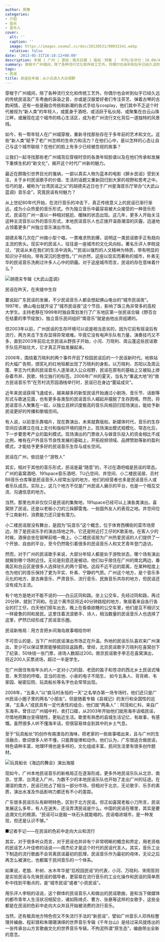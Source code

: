 ```yaml
---
author: 周豫
categories:
- 介绍
- 音乐
- 音乐人
cover:
  alt: ''
  caption: ''
  image: https://images.soomal.cc/doc/20130531/00031541.webp
  relative: false
date: '2013-05-31T16:18:12+08:00'
description: 羊城 | 广州 | 源自：南方日报 | 版权：转载 |  平均/总评分：10.00/40
summary: 穿梭于广州城间，除了各种流行文化和传统工艺外，你偶尔也会听到似乎已经久远的传统民谣及广东粤曲的袅袅之音，亦或是汉服爱好者们专注茶艺、弹着古琴的古韵闲情，还有一些是融合传统和新潮的各式手绘与cosplay，他们其中不乏这个时代被视为“新人类”的年轻人，或匿身于酒吧、或活跃于私伙局、或聚集在白云山珠江畔……
tags:
- 民谣
title: 民谣在羊城：从小众进入大众视野
---
```


穿梭于广州城间，除了各种流行文化和传统工艺外，你偶尔也会听到似乎已经久远的传统民谣及广东粤曲的袅袅之音，亦或是汉服爱好者们专注茶艺、弹着古琴的古韵闲情，还有一些是融合传统和新潮的各式手绘与cosplay，他们其中不乏这个时代被视为“新人类”的年轻人，或匿身于酒吧、或活跃于私伙局、或聚集在白云山珠江畔，或展现在这个城市的核心生活区，成为老广州流行文化背后一道独特的风景线。

如今，有一帮年轻人在广州城穿梭，重新寻找那些存在于多年前的艺术和文化。这些“新人类”赋予了老广州怎样的生命力和活力？在他们心中，是以怎样的心态让自己与这个城市联结？在他们的脸上有多少已经被忽视的故事？

让我们一起寻找那些老广州城背后穿梭时空的各类年轻脸谱以及在他们传承和发展下重焕生机的“新文化”，揭开这个时代广州新的魅力。

最近在颇吸引世界目光的戛纳，一部以真实人物为蓝本的电影《醉乡民谣》受到关注，关于乡村民谣歌手的价值、生活的话题又重新回归到大家的视野和思考之中。恰巧的是，被称为“台湾民谣之父”的胡德夫近日也于广州星海音乐厅举办“《大武山蓝调》音乐会”，究竟民谣有何魅力？

从上世纪80年代开始，在流行音乐的冲击下，真正传统意义上的民谣已渐行渐远，成为小众热爱的音乐形式。作为独立音乐中最容易被大众接受的一种音乐形式，民谣在广州一直以一种相对尴尬、暧昧的状态出现。这几年，更多人开始关注这种主流音乐以外的音乐形式，本地民谣音乐人也正拨开温吞潮湿的灰霾，迅速地占领着更多广州独立音乐演出市场。

胡德夫等几次在广州做小型个唱，一票难求热到爆，说明这一类民谣歌手正有趋向主流的势头。现实中的民谣人，往往是一座城市的文化风向标。著名乐评人李皖说过，“民谣从未在我们的生活中消失。”“民谣以强烈的人文精神为特质，带有明显的知识分子倾向，带有深沉的思想性。”广州亦然，这座以现实而著称的城市，朴素无华的民谣音乐洗刷过许多人心中的阴霾。对于这座城市而言，民谣的存在意味着什么？

![胡德夫专辑《大武山蓝调》](https://images.soomal.cc/doc/20121022/00023731.webp)




民谣在昨天，在夹缝中生存

要说起广东民谣的发展，不少民谣音乐人都会想起佛山电台的“城市民谣夜”。1997年，佛山电台就开设了“城市民谣夜”这个节目，影响了珠三角非常多的高校大学生。主持老蔡在1999年时独自策划发行了广东地区第一张民谣合辑《野百合在枯萎的季节绽放》，独立音乐民间组织“南音乐”就是由他出资组建的。

但2003年以前，广州民谣的生存环境可以说是相当恶劣的，因为它前有摇滚后有流行，两方夹击下生存显得异常艰难。毕竟它没有电声乐队有力量，演奏技巧又不多，直到2003年前后北京民谣从野孩子开始，小河、万晓利、周云蓬这些民谣歌手队伍开始壮大，它才真正开始发展起来。

2006年，围绕着万晓利的两个事件开启了校园民谣后的一个民谣新时代。地铁站的大幅广告照，颁奖礼的红地毯都出现了万晓利的身影。以万晓利、苏阳以及周云蓬、李志为代表的民谣音乐人逐渐进入公众视野，民谣在原有的基础上又被贴上掺杂着市井、民歌、特立独行的标签。2006年广州的夏天，当名为“重返大地”的“南方民谣音乐节”在芳村流芳园酒栈举行时，民谣已在身边“蔓延成灾”。

近年来民谣获得飞速成长，越来越多的新型民谣开始通过小剧场、音乐节、话剧等形式与歌迷见面，也有更多各类型的民谣音乐人崛起并摆脱了生存困境。然而，将民谣音乐人聚集在一起，以独立且辨识度极高的音乐风格回归现场演出，能给予新民谣更好的传播和歌唱空间。

有人说，以前音乐靠唱片，现在靠演出，未来就靠版权。新媒体时代，音乐的生存空间应该建立在线上支付和版权环境的提升上。现场演出模式规模化、常态化后，下一步要思考产业的盈利模式。现场演出的门票收入与做音乐投入的资金相比不成比例，唯有在户外音乐节良性发展的基础上，开拓视频领域、品牌赞助等新的盈利模式，才能给予更多好的民谣音乐生存与成长空间。

民谣在广州，依旧是个“游牧人”

其实，相对于其他的音乐形式，民谣是最“随意”的，不过在酒吧唱是民谣的常态。广州的喜窝酒吧、191space音乐酒吧、TU凸空间、井空间、小二楼民谣居、员村B8音乐仓库等是民谣音乐人经常出没的地方，他们的经营者也多是民谣音乐人或者乐队成员。实际上，这几个地方不仅是广州民谣人展示的平台，也是一个相互交流、沟通信息的地方。

当然，那里也并非仅仅只是民谣的集聚地，191space已经可以上演各类演出。喜窝除了民谣，还是以老板小刀的三跺脚雷鬼、一些国外友人的表现之地。井空间位于江南新村，消费能力还只是有潜力。

小二楼民谣居没有舞台，是因为“玩音乐”这个概念，位于体育西横街的菜市场旁边，除了是民谣乐手的演出场地之外，它还是附近打工仔的K歌圣地。在客人少的时候，酒保会坐在钢琴前唱一晚上。小二楼民谣居为广州热爱民谣的人们提供了一个开放、自由的平台，至今仍然吸引着很多的民谣音乐人和文艺青年登门造访。

然而，对于广州的民谣歌手来说，大部分年轻人都是处于游牧状态，哪个场有演出就搬到哪个场附近住。无论是刻意还是被动，他们似乎居住在广州的南北两边，番禺区和白云区是很多人选择驻扎的两个营地。这段不近不远的距离，在某种程度上也为他们的音乐保持了更为平实、朴素、宁静的气质。广州这个地方，是个音乐多元化的地方，是古典音乐、严肃音乐、流行音乐、民族音乐共存的地方，但民谣还没有成为主流。

有个地方是绝对不能不说的――白云区同和路。坐上公交车，先经过同和路，再过20分钟，就到了同和。在这个离市区将近40分钟路程的地方，聚居着来自各行各业的打工仔。白天他们搭车出去，晚上在昏昏欲睡的公交车里，他们是互不相识又一样疲惫的同和居民。这里住着流浪歌手、诗人，相当数量的民谣音乐人也选择了这里，俨然已经形成了民谣音乐圈。

民谣新格局：用方言把乡间海岛故事唱给你听

不可否认的是，当下广州的民谣演出市场正在升温。外地的民谣乐队喜欢来广州演出，至少可以保证票房能够抵回往返路费。曾经，北京民谣歌手万晓利在喜窝创下了纪录，50块钱一张门票，进场人数超过200。南京民谣歌手李志在喜窝演出，将近200人买票进场，超过一半是学生。

在广州居住有些年头的人一定对小刀的鼓、老田的笛子和苍凉的西北乡土民谣式嗓音、朱芳琼的哼唱，亚当的吉他、小泉的电子不陌生， 如今五条人、背背裤、韦家园、秘密后院、玩具船长等名字也会常常出现。

2008年，“五条人”以“疯马村永恒的一天”之名举办第一场专场时，他们还只是广州民谣小圈子里的两名“小朋友”。但是随着专辑《县城记》的发行和全国性的巡演，“五条人”成民具有一定代表性的组合，他们就“两条人”：阿茂和仁科，来自广东海丰。曾住过广州城中村，卖打口碟，从2003年开始他们就用海丰话唱民谣，尽情地把舞台变得随性，更贴近生活。歌里有熟悉的县城生活记忆，有故事，有感慨。虽然很多人听不懂海丰话，但很容易体会到其中的乡土气息。

至于“玩具船长”的创作有南澳岛的海味，把老家的一些故事唱出来，且与广州的生活融合，歌词很多人听不懂，只能靠旋律和动作。他们认为，广东很适合做民谣，特色语种丰富，地理环境也是多样的，文化组成丰富，民间生活里有很多创作题材。

![玩具船长《海边的舞会》演出海报](https://images.soomal.cc/doc/20130531/00031540.webp)





现如今，广州本地民谣音乐的新格局正在逐渐形成，更多外地民谣乐队从北京、南京、甘肃、台湾走入广州，为数不少的本地民谣乐队也开始了走出广州的征途。在潮湿的南方，民谣已抢占了相当一部分市场，但相对于北京，无论歌手、乐手的素质，演出水准及作品影响力都还有不小的差距。

广东很多民谣乐队有鲜明特色，区别于北方民谣。但正如喜窝老板小刀所言，民谣发展这么多年，有人在迷失，还没弄清民谣是什么。中国的民谣在哪里，其实是要追溯文化的根源。“民谣可以是敲一块石头就能唱的。民谣唱进城市，是一种发现，但还是认识不够。”

■记者手记――在民谣的色彩中走向大众和流行

其实，对于很多听众而言，对于民谣也并非有个非常明晰的概念和界定，用老资格的民谣艺人叶佳修的话说――周杰伦才是这个时代的民谣代言人。其实，音乐工业下制造的流行歌曲不会背离民谣最初的肌理，民谣音乐作为最初的母体，无论之后再怎么被演化，也都属于民间音乐的一个体系。

如果说，老狼、朴树、水木年华是“后校园民谣”的代表，小河、万晓利、宋雨哲则是实验民谣与先锋民谣的倡导者，更容易在流行音乐的工业化操作和民谣的简单质朴中找到平衡点的，是“城市民谣”或者“小资民谣”。

用乐评人李皖的话说，这个群体的民谣音乐人和做出的民谣歌曲，是和当下做媒体的都市青年人生活状况相契合，诸如陈绮贞、曹方、张悬等这样的女歌手，这些全都是在民谣的色彩中走向大众并且开始被消费的流行音乐。

当然，还有极具地方特色但又不失流行手法的“新民谣”，譬如广州音乐人邓伟标整理并编曲、程彩镁和朱珊珊演绎的世界音乐专辑《千年台山》是经过采风提炼出的一张传承台山方言歌曲文化的世界音乐专辑，不拘泥所谓“原生态”，编曲带出全新的意念。